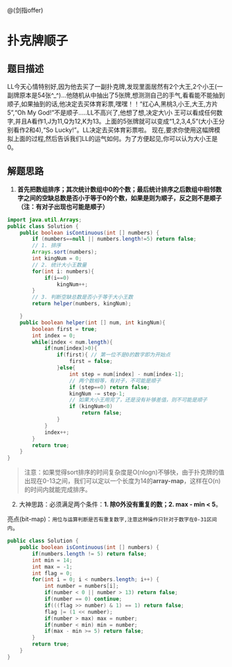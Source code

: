 @(剑指offer)
# 扑克牌顺子
## 题目描述
LL今天心情特别好,因为他去买了一副扑克牌,发现里面居然有2个大王,2个小王(一副牌原本是54张^_^)...他随机从中抽出了5张牌,想测测自己的手气,看看能不能抽到顺子,如果抽到的话,他决定去买体育彩票,嘿嘿！！“红心A,黑桃3,小王,大王,方片5”,“Oh My God!”不是顺子.....LL不高兴了,他想了想,决定大\小 王可以看成任何数字,并且A看作1,J为11,Q为12,K为13。上面的5张牌就可以变成“1,2,3,4,5”(大小王分别看作2和4),“So Lucky!”。LL决定去买体育彩票啦。 现在,要求你使用这幅牌模拟上面的过程,然后告诉我们LL的运气如何。为了方便起见,你可以认为大小王是0。
&ensp;
## 解题思路
1. **首先把数组排序；其次统计数组中0的个数；最后统计排序之后数组中相邻数字之间的空缺总数是否小于等于0的个数，如果是则为顺子，反之则不是顺子（注：有对子出现也可能是顺子）**

```java
import java.util.Arrays;
public class Solution {
    public boolean isContinuous(int [] numbers) {
		if (numbers==null || numbers.length!=5) return false;
        // 1. 排序
        Arrays.sort(numbers);
        int kingNum = 0;
        // 2. 统计大小王数量
        for(int i: numbers){
            if(i==0)
                kingNum++;
        }
        // 3. 判断空缺总数是否小于等于大小王数
        return helper(numbers, kingNum);

    }
    public boolean helper(int [] num, int kingNum){
        boolean first = true;
        int index = 0;
        while(index < num.length){
            if(num[index]>0){
                if(first){ // 第一位不是0的数字即为开始点
                    first = false;
                }else{
                    int step = num[index] - num[index-1];
                    // 两个数相等，有对子，不可能是顺子
                    if (step==0) return false;
                    kingNum -= step-1;
                    // 如果大小王用完了，还是没有补够差值，则不可能是顺子
                    if (kingNum<0)
                        return false;
                }
            }
            index++;
        }
        return true;
    }
}
```
> 注意：如果觉得sort排序的时间复杂度是O(nlogn)不够快，由于扑克牌的值出现在0-13之间，我们可以定以一个长度为14的**array-map**，这样在O(n)的时间内就能完成排序。

&ensp;
2. 大神思路：必须满足两个条件：**1. 除0外没有重复的数；2. max - min < 5**。

亮点(bit-map)：`用位与运算判断是否有重复数字,注意这种操作只针对于数字在0-31区间内`。

```java
public class Solution {
    public boolean isContinuous(int [] numbers) {
        if(numbers.length != 5) return false;
        int min = 14;
        int max = -1;
        int flag = 0;
        for(int i = 0; i < numbers.length; i++) {
            int number = numbers[i];
            if(number < 0 || number > 13) return false;
            if(number == 0) continue;
            if(((flag >> number) & 1) == 1) return false;
            flag |= (1 << number);
            if(number > max) max = number;
            if(number < min) min = number;
            if(max - min >= 5) return false;
        }
        return true;
    }
}
```

